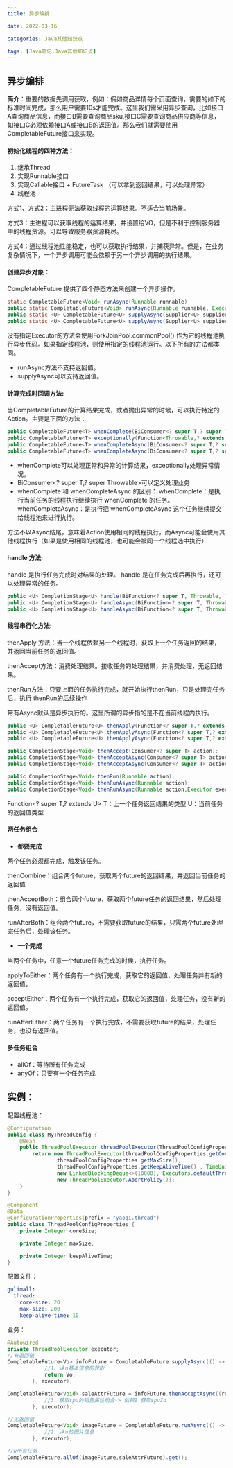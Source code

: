```yaml
---
title: 异步编排

date: 2022-03-16	

categories: Java其他知识点	

tags: [Java笔记,Java其他知识点]
---	
```


## 异步编排

**简介**：重要的数据先调用获取，例如：假如商品详情每个页面查询，需要的如下的标准时间完成，那么用户需要10s才能完成。这里我们需采用异步查询，比如接口A查询商品信息，而接口B需要查询商品sku,接口C需要查询商品供应商等信息，如接口C必须依赖接口A或接口B的返回值。那么我们就需要使用CompletableFuture接口来实现。

#### **初始化线程的四种方法：**

1. 继承Thread
2. 实现Runnable接口
3. 实现Callable接口 + FutureTask （可以拿到返回结果，可以处理异常）
4. 线程池

方式1、方式2：主进程无法获取线程的运算结果。不适合当前场景。

方式3：主进程可以获取线程的运算结果，并设置给VO，但是不利于控制服务器中的线程资源。可以导致服务器资源耗尽。

方式4：通过线程池性能稳定，也可以获取执行结果，并捕获异常。但是，在业务复杂情况下，一个异步调用可能会依赖于另一个异步调用的执行结果。

#### **创建异步对象**：

CompletableFuture 提供了四个静态方法来创建一个异步操作。

```java
static CompletableFuture<Void> runAsync(Runnable runnable)
public static CompletableFuture<Void> runAsync(Runnable runnable, Executor executor)
public static <U> CompletableFuture<U> supplyAsync(Supplier<U> supplier)
public static <U> CompletableFuture<U> supplyAsync(Supplier<U> supplier, Executor executor)
```

没有指定Executor的方法会使用ForkJoinPool.commonPool() 作为它的线程池执行异步代码。如果指定线程池，则使用指定的线程池运行。以下所有的方法都类同。

- runAsync方法不支持返回值。
- supplyAsync可以支持返回值。

#### **计算完成时回调方法**:

当CompletableFuture的计算结果完成，或者抛出异常的时候，可以执行特定的Action。主要是下面的方法：

```java
public CompletableFuture<T> whenComplete(BiConsumer<? super T,? super Throwable> action);
public CompletableFuture<T> exceptionally(Function<Throwable,? extends T> fn);
public CompletableFuture<T> whenCompleteAsync(BiConsumer<? super T,? super Throwable> action);
public CompletableFuture<T> whenCompleteAsync(BiConsumer<? super T,? super Throwable> action, Executor executor);
```

- whenComplete可以处理正常和异常的计算结果，exceptionally处理异常情况。
- BiConsumer<? super T,? super Throwable>可以定义处理业务
- whenComplete 和 whenCompleteAsync 的区别：
  whenComplete：是执行当前任务的线程执行继续执行 whenComplete 的任务。
  whenCompleteAsync：是执行把 whenCompleteAsync 这个任务继续提交给线程池来进行执行。

方法不以Async结尾，意味着Action使用相同的线程执行，而Async可能会使用其他线程执行（如果是使用相同的线程池，也可能会被同一个线程选中执行）

#### **handle 方法**:

handle 是执行任务完成时对结果的处理。
handle 是在任务完成后再执行，还可以处理异常的任务。

```java
public <U> CompletionStage<U> handle(BiFunction<? super T, Throwable, ? extends U> fn);
public <U> CompletionStage<U> handleAsync(BiFunction<? super T, Throwable, ? extends U> fn);
public <U> CompletionStage<U> handleAsync(BiFunction<? super T, Throwable, ? extends U> fn,Executor executor);
```

#### **线程串行化方法**:

thenApply 方法：当一个线程依赖另一个线程时，获取上一个任务返回的结果，并返回当前任务的返回值。

thenAccept方法：消费处理结果。接收任务的处理结果，并消费处理，无返回结果。

thenRun方法：只要上面的任务执行完成，就开始执行thenRun，只是处理完任务后，执行 thenRun的后续操作

带有Async默认是异步执行的。这里所谓的异步指的是不在当前线程内执行。

```java
public <U> CompletableFuture<U> thenApply(Function<? super T,? extends U> fn)
public <U> CompletableFuture<U> thenApplyAsync(Function<? super T,? extends U> fn)
public <U> CompletableFuture<U> thenApplyAsync(Function<? super T,? extends U> fn, Executor executor)

public CompletionStage<Void> thenAccept(Consumer<? super T> action);
public CompletionStage<Void> thenAcceptAsync(Consumer<? super T> action);
public CompletionStage<Void> thenAcceptAsync(Consumer<? super T> action,Executor executor);

public CompletionStage<Void> thenRun(Runnable action);
public CompletionStage<Void> thenRunAsync(Runnable action);
public CompletionStage<Void> thenRunAsync(Runnable action,Executor executor);
```

Function<? super T,? extends U>
T：上一个任务返回结果的类型
U：当前任务的返回值类型

#### 两任务组合 

- **都要完成**

两个任务必须都完成，触发该任务。

thenCombine：组合两个future，获取两个future的返回结果，并返回当前任务的返回值

thenAcceptBoth：组合两个future，获取两个future任务的返回结果，然后处理任务，没有返回值。

runAfterBoth：组合两个future，不需要获取future的结果，只需两个future处理完任务后，处理该任务。  

- **一个完成**

当两个任务中，任意一个future任务完成的时候，执行任务。

applyToEither：两个任务有一个执行完成，获取它的返回值，处理任务并有新的返回值。

acceptEither：两个任务有一个执行完成，获取它的返回值，处理任务，没有新的返回值。

runAfterEither：两个任务有一个执行完成，不需要获取future的结果，处理任务，也没有返回值。


#### 多任务组合

- allOf：等待所有任务完成
- anyOf：只要有一个任务完成



## 实例：

配置线程池：

```java
@Configuration
public class MyThreadConfig {
    @Bean
    public ThreadPoolExecutor threadPoolExecutor(ThreadPoolConfigProperties threadPoolConfigProperties){
        return new ThreadPoolExecutor(threadPoolConfigProperties.getCoreSize(),
                threadPoolConfigProperties.getMaxSize(),
                threadPoolConfigProperties.getKeepAliveTime() , TimeUnit.SECONDS,
                new LinkedBlockingDeque<>(10000), Executors.defaultThreadFactory(),
                new ThreadPoolExecutor.AbortPolicy());
    }
}
```

```java
@Component
@Data
@ConfigurationProperties(prefix = "yaoqi.thread")
public class ThreadPoolConfigProperties {
    private Integer coreSize;

    private Integer maxSize;

    private Integer keepAliveTime;
}
```

配置文件：

```yaml
gulimall:
  thread:
    core-size: 20
    max-size: 200
    keep-alive-time: 10
```

业务：

```java
@Autowired
private ThreadPoolExecutor executor;
//有返回值
CompletableFuture<Vo> infoFuture = CompletableFuture.supplyAsync(() -> {
            //1、sku基本信息的获取
            return Vo;
        }, executor);

CompletableFuture<Void> saleAttrFuture = infoFuture.thenAcceptAsync((res) -> {
            //3、获取spu的销售属性组合-> 依赖1 获取spuId
        }, executor);

//无返回值
CompletableFuture<Void> imageFuture = CompletableFuture.runAsync(() -> {
            //2、sku的图片信息
        }, executor);

//w所有任务
CompletableFuture.allOf(imageFuture,saleAttrFuture).get();
```

